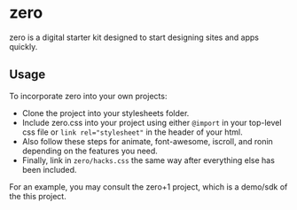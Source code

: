 # zero
zero is a digital starter kit designed to start designing sites and apps quickly.

## Usage
To incorporate zero into your own projects:

* Clone the project into your stylesheets folder.
* Include zero.css into your project using either ```@import``` in your top-level css file or ```link rel="stylesheet"``` in the header of your html.
* Also follow these steps for animate, font-awesome, iscroll, and ronin depending on the features you need.
* Finally, link in ```zero/hacks.css``` the same way after everything else has been included.

For an example, you may consult the zero+1 project, which is a demo/sdk of the this project.
